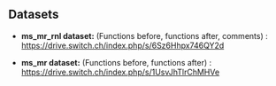 ## Datasets

- **ms_mr_rnl dataset:** (Functions before, functions after, comments) : https://drive.switch.ch/index.php/s/6Sz6Hhpx746QY2d

- **ms_mr dataset:** (Functions before, functions after) : https://drive.switch.ch/index.php/s/1UsvJhTlrChMHVe
